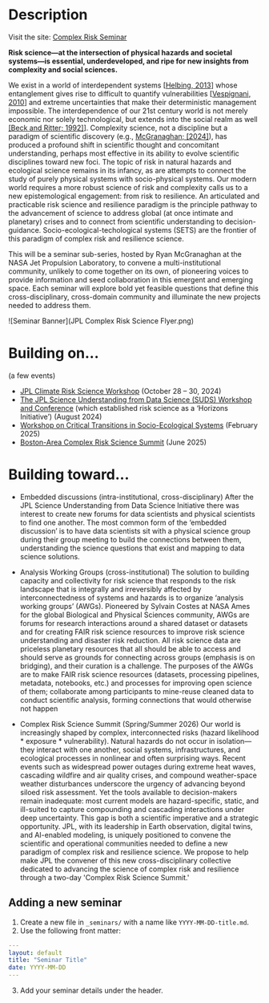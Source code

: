 
# Description

Visit the site: [Complex Risk Seminar](https://rmcgranaghan.github.io/complex-risk-seminar/)


**Risk science—at the intersection of physical hazards and societal systems—is essential, underdeveloped, and ripe for new insights from complexity and social sciences.**

We exist in a world of interdependent systems [[Helbing, 2013](https://www.nature.com/articles/nature12047)] whose entanglement gives rise to difficult to quantify vulnerabilities [[Vespignani, 2010](https://pdodds.w3.uvm.edu/files/papers/others/2010/vespignani2010a.pdf)] and extreme uncertainties that make their deterministic management impossible. The interdependence of our 21st century world is not merely economic nor solely technological, but extends into the social realm as well [[Beck and Ritter; 1992]](https://www.goodreads.com/en/book/show/134443)]. Complexity science, not a discipline but a paradigm of scientific discovery (e.g., [McGranaghan; [2024]](https://link.springer.com/article/10.1007/s11214-024-01081-2)), has produced a profound shift in scientific thought and concomitant understanding, perhaps most effective in its ability to evolve scientific disciplines toward new foci.
The topic of risk in natural hazards and ecological science remains in its infancy, as are attempts to connect the study of purely physical systems with socio-physical systems. Our modern world requires a more robust science of risk and complexity calls us to a new epistemological engagement: from risk to resilience. An articulated and practicable risk science and resilience paradigm is the principle pathway to the advancement of science to address global (at once intimate and planetary) crises and to connect from scientific understanding to decision-guidance.
Socio-ecological-techological systems (SETS) are the frontier of this paradigm of complex risk and resilience science.

This will be a seminar sub-series, hosted by Ryan McGranaghan at the NASA Jet Propulsion Laboratory, to convene a multi-institutional community, unlikely to come together on its own, of pioneering voices to provide information and seed collaboration in this emergent and emerging space. Each seminar will explore bold yet feasible questions that define this cross-disciplinary, cross-domain community and illuminate the new projects needed to address them.

![Seminar Banner](JPL Complex Risk Science Flyer.png)

# Building on...

(a few events)
- [JPL Climate Risk Science Workshop](https://climatesciences.jpl.nasa.gov/events/20241028-workshop/index.html) (October 28 – 30, 2024)
- [The JPL Science Understanding from Data Science (SUDS) Workshop and Conference](https://sudsconf.com/index.html) (which established risk science as a ‘Horizons Initiative’) (August 2024)
- [Workshop on Critical Transitions in Socio-Ecological Systems](https://pcts.princeton.edu/events/2025/critical-transitions-socio-ecological-systems) (February 2025)
- [Boston-Area Complex Risk Science Summit](https://ai.northeastern.edu/event/boston-area-complex-risk-science-exploring-new-frontiers-and-a-new-community-for-understanding-risk) (June 2025)

# Building toward...

- Embedded discussions (intra-institutional, cross-disciplinary)
After the JPL Science Understanding from Data Science Initiative there was interest to create new forums for data scientists and physical scientists to find one another. The most common form of the ‘embedded discussion’ is to have data scientists sit with a physical science group during their group meeting to build the connections between them, understanding the science questions that exist and mapping to data science solutions.

- Analysis Working Groups (cross-institutional)
The solution to building capacity and collectivity for risk science that responds to the risk landscape that is integrally and irreversibly affected by interconnectedness of systems and hazards is to organize ‘analysis working groups’ (AWGs). Pioneered by Sylvain Costes at NASA Ames for the global Biological and Physical Sciences community, AWGs are forums for research interactions around a shared dataset or datasets and for creating FAIR risk science resources to improve risk science understanding and disaster risk reduction. All risk science data are priceless planetary resources that all should be able to access and should serve as grounds for connecting across groups (emphasis is on bridging), and their curation is a challenge. The purposes of the AWGs are to make FAIR risk science resources (datasets, processing pipelines, metadata, notebooks, etc.) and processes for improving open science of them; collaborate among participants to mine-reuse cleaned data to conduct scientific analysis, forming connections that would otherwise not happen

- Complex Risk Science Summit (Spring/Summer 2026)
Our world is increasingly shaped by complex, interconnected risks (hazard likelihood * exposure * vulnerability). Natural hazards do not occur in isolation—they interact with one another, social systems, infrastructures, and ecological processes in nonlinear and often surprising ways. Recent events such as widespread power outages during extreme heat waves, cascading wildfire and air quality crises, and compound weather-space weather disturbances underscore the urgency of advancing beyond siloed risk assessment. Yet the tools available to decision-makers remain inadequate: most current models are hazard-specific, static, and ill-suited to capture compounding and cascading interactions under deep uncertainty. This gap is both a scientific imperative and a strategic opportunity. JPL, with its leadership in Earth observation, digital twins, and AI-enabled modeling, is uniquely positioned to convene the scientific and operational communities needed to define a new paradigm of complex risk and resilience science. We propose to help make JPL the convener of this new cross-disciplinary collective dedicated to advancing the science of complex risk and resilience through a two-day 'Complex Risk Science Summit.'


## Adding a new seminar
1. Create a new file in `_seminars/` with a name like `YYYY-MM-DD-title.md`.
2. Use the following front matter:

```yaml
---
layout: default
title: "Seminar Title"
date: YYYY-MM-DD
---
```

3. Add your seminar details under the header.
